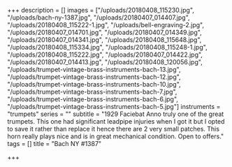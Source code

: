 +++
description = []
images = ["/uploads/20180408_115230.jpg", "/uploads/bach-ny-1387.jpg", "/uploads/20180407_014407.jpg", "/uploads/20180408_115222-1.jpg", "/uploads/bell-engraving-2.jpg", "/uploads/20180407_014701.jpg", "/uploads/20180407_014349.jpg", "/uploads/20180407_014341.jpg", "/uploads/20180408_115648.jpg", "/uploads/20180408_115334.jpg", "/uploads/20180408_115248-1.jpg", "/uploads/20180408_115222.jpg", "/uploads/20180407_014422.jpg", "/uploads/20180407_014413.jpg", "/uploads/20180408_120056.jpg", "/uploads/trumpet-vintage-brass-instruments-bach-13.jpg", "/uploads/trumpet-vintage-brass-instruments-bach-12.jpg", "/uploads/trumpet-vintage-brass-instruments-bach-10.jpg", "/uploads/trumpet-vintage-brass-instruments-bach-7.jpg", "/uploads/trumpet-vintage-brass-instruments-bach-6.jpg", "/uploads/trumpet-vintage-brass-instruments-bach-5.jpg"]
instruments = "trumpets"
series = ""
subtitle = "1929 Faciebat Anno truly one of the great trumpets. This one had significant leadpipe injuries when I got it but I opted to save it rather than replace it hence there are 2 very small patches. This horn really plays nice and is in great mechanical condition. Open to offers."
tags = []
title = "Bach NY #1387"

+++
